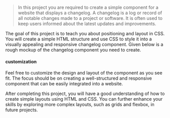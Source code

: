 > In this project you are required to create a simple component for a website that displays a changelog. A changelog is a log or record of all notable changes made to a project or software. It is often used to keep users informed about the latest updates and improvements.

The goal of this project is to teach you about positioning and layout in CSS. You will create a simple HTML structure and use CSS to style it into a visually appealing and responsive changelog component. Given below is a rough mockup of the changelog component you need to create.

#### customization 
Feel free to customize the design and layout of the component as you see fit. The focus should be on creating a well-structured and responsive component that can be easily integrated into a website.

After completing this project, you will have a good understanding of how to create simple layouts using HTML and CSS. You can further enhance your skills by exploring more complex layouts, such as grids and flexbox, in future projects.